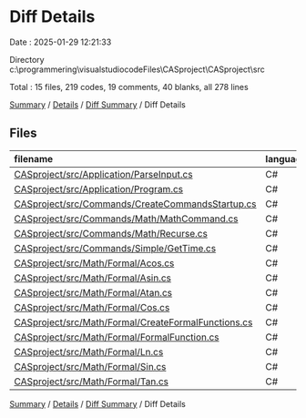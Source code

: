 # Diff Details

Date : 2025-01-29 12:21:33

Directory c:\\programmering\\visualstudiocodeFiles\\CASproject\\CASproject\\src

Total : 15 files,  219 codes, 19 comments, 40 blanks, all 278 lines

[Summary](results.md) / [Details](details.md) / [Diff Summary](diff.md) / Diff Details

## Files
| filename | language | code | comment | blank | total |
| :--- | :--- | ---: | ---: | ---: | ---: |
| [CASproject/src/Application/ParseInput.cs](/CASproject/src/Application/ParseInput.cs) | C# | 4 | 0 | 2 | 6 |
| [CASproject/src/Application/Program.cs](/CASproject/src/Application/Program.cs) | C# | 1 | 0 | 1 | 2 |
| [CASproject/src/Commands/CreateCommandsStartup.cs](/CASproject/src/Commands/CreateCommandsStartup.cs) | C# | 31 | 4 | 5 | 40 |
| [CASproject/src/Commands/Math/MathCommand.cs](/CASproject/src/Commands/Math/MathCommand.cs) | C# | 10 | 0 | 1 | 11 |
| [CASproject/src/Commands/Math/Recurse.cs](/CASproject/src/Commands/Math/Recurse.cs) | C# | 37 | 2 | 4 | 43 |
| [CASproject/src/Commands/Simple/GetTime.cs](/CASproject/src/Commands/Simple/GetTime.cs) | C# | 4 | 0 | 1 | 5 |
| [CASproject/src/Math/Formal/Acos.cs](/CASproject/src/Math/Formal/Acos.cs) | C# | 22 | 2 | 5 | 29 |
| [CASproject/src/Math/Formal/Asin.cs](/CASproject/src/Math/Formal/Asin.cs) | C# | 20 | 2 | 5 | 27 |
| [CASproject/src/Math/Formal/Atan.cs](/CASproject/src/Math/Formal/Atan.cs) | C# | 16 | 2 | 5 | 23 |
| [CASproject/src/Math/Formal/Cos.cs](/CASproject/src/Math/Formal/Cos.cs) | C# | 15 | 2 | 5 | 22 |
| [CASproject/src/Math/Formal/CreateFormalFunctions.cs](/CASproject/src/Math/Formal/CreateFormalFunctions.cs) | C# | 22 | 1 | 1 | 24 |
| [CASproject/src/Math/Formal/FormalFunction.cs](/CASproject/src/Math/Formal/FormalFunction.cs) | C# | 14 | 0 | 1 | 15 |
| [CASproject/src/Math/Formal/Ln.cs](/CASproject/src/Math/Formal/Ln.cs) | C# | -8 | 0 | -6 | -14 |
| [CASproject/src/Math/Formal/Sin.cs](/CASproject/src/Math/Formal/Sin.cs) | C# | 15 | 2 | 5 | 22 |
| [CASproject/src/Math/Formal/Tan.cs](/CASproject/src/Math/Formal/Tan.cs) | C# | 16 | 2 | 5 | 23 |

[Summary](results.md) / [Details](details.md) / [Diff Summary](diff.md) / Diff Details